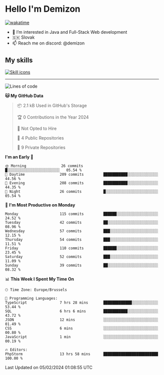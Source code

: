 # Hello I'm Demizon
[![wakatime](https://wakatime.com/badge/user/6ad1949f-d6d7-44f9-9eee-c35e54cc499b.svg)](https://wakatime.com/@6ad1949f-d6d7-44f9-9eee-c35e54cc499b)
- 👀 I’m interested in Java and Full-Stack Web development
- 🇸🇰 Slovak
- 📫 Reach me on discord: @demizon

## My skills
[![Skill icons](https://skillicons.dev/icons?i=java,js,ts,html,css,react,nextjs,tailwind,supabase,py,git,docker,linux,mysql,postgres,mongo&theme=dark)](https://github.com/Demizon3433)

---

<!--START_SECTION:waka-->
![Lines of code](https://img.shields.io/badge/From%20Hello%20World%20I%27ve%20Written-128.5%20thousand%20lines%20of%20code-blue)

**🐱 My GitHub Data** 

> 📦 2.1 kB Used in GitHub's Storage 
 > 
> 🏆 0 Contributions in the Year 2024
 > 
> 🚫 Not Opted to Hire
 > 
> 📜 4 Public Repositories 
 > 
> 🔑 9 Private Repositories 
 > 
**I'm an Early 🐤** 

```text
🌞 Morning                26 commits          █░░░░░░░░░░░░░░░░░░░░░░░░   05.54 % 
🌆 Daytime                209 commits         ███████████░░░░░░░░░░░░░░   44.56 % 
🌃 Evening                208 commits         ███████████░░░░░░░░░░░░░░   44.35 % 
🌙 Night                  26 commits          █░░░░░░░░░░░░░░░░░░░░░░░░   05.54 % 
```
📅 **I'm Most Productive on Monday** 

```text
Monday                   115 commits         ██████░░░░░░░░░░░░░░░░░░░   24.52 % 
Tuesday                  42 commits          ██░░░░░░░░░░░░░░░░░░░░░░░   08.96 % 
Wednesday                57 commits          ███░░░░░░░░░░░░░░░░░░░░░░   12.15 % 
Thursday                 54 commits          ███░░░░░░░░░░░░░░░░░░░░░░   11.51 % 
Friday                   110 commits         ██████░░░░░░░░░░░░░░░░░░░   23.45 % 
Saturday                 52 commits          ███░░░░░░░░░░░░░░░░░░░░░░   11.09 % 
Sunday                   39 commits          ██░░░░░░░░░░░░░░░░░░░░░░░   08.32 % 
```


📊 **This Week I Spent My Time On** 

```text
🕑︎ Time Zone: Europe/Brussels

💬 Programming Languages: 
TypeScript               7 hrs 28 mins       █████████████░░░░░░░░░░░░   53.44 % 
SQL                      6 hrs 6 mins        ███████████░░░░░░░░░░░░░░   43.72 % 
JSON                     12 mins             ░░░░░░░░░░░░░░░░░░░░░░░░░   01.49 % 
CSS                      6 mins              ░░░░░░░░░░░░░░░░░░░░░░░░░   00.80 % 
JavaScript               1 min               ░░░░░░░░░░░░░░░░░░░░░░░░░   00.19 % 

🔥 Editors: 
PhpStorm                 13 hrs 58 mins      █████████████████████████   100.00 % 
```


 Last Updated on 05/02/2024 01:08:55 UTC
<!--END_SECTION:waka-->
